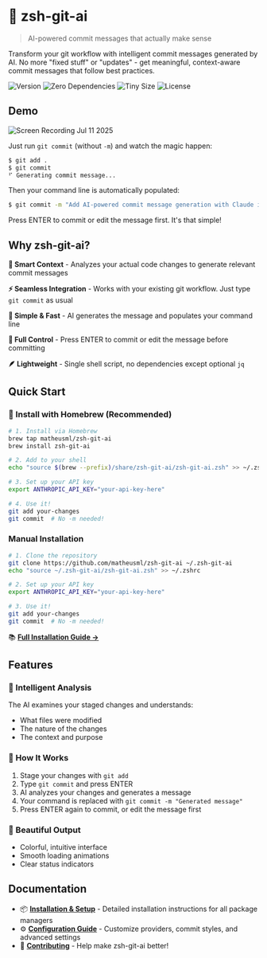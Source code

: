 # 🤖 zsh-git-ai

> AI-powered commit messages that actually make sense

Transform your git workflow with intelligent commit messages generated by AI. No more "fixed stuff" or "updates" - get meaningful, context-aware commit messages that follow best practices.

<img src="https://img.shields.io/github/v/release/matheusml/zsh-git-ai?label=version&color=yellow" alt="Version"> <img src="https://img.shields.io/badge/dependencies-zero-brightgreen" alt="Zero Dependencies"> <img src="https://img.shields.io/badge/size-<5KB-blue" alt="Tiny Size"> <img src="https://img.shields.io/github/license/matheusml/zsh-git-ai?color=lightgrey" alt="License">

## Demo

![Screen Recording Jul 11 2025](https://github.com/user-attachments/assets/1a6a40b5-b376-4144-b48d-0cce04538359)

Just run `git commit` (without `-m`) and watch the magic happen:

```bash
$ git add .
$ git commit
⠋ Generating commit message...
```

Then your command line is automatically populated:

```bash
$ git commit -m "Add AI-powered commit message generation with Claude integration"
```

Press ENTER to commit or edit the message first. It's that simple!

## Why zsh-git-ai?

**🧠 Smart Context** - Analyzes your actual code changes to generate relevant commit messages

**⚡ Seamless Integration** - Works with your existing git workflow. Just type `git commit` as usual

**🎨 Simple & Fast** - AI generates the message and populates your command line

**🔧 Full Control** - Press ENTER to commit or edit the message before committing

**🪶 Lightweight** - Single shell script, no dependencies except optional `jq`

## Quick Start

### 🍺 Install with Homebrew (Recommended)

```bash
# 1. Install via Homebrew
brew tap matheusml/zsh-git-ai
brew install zsh-git-ai

# 2. Add to your shell
echo "source $(brew --prefix)/share/zsh-git-ai/zsh-git-ai.zsh" >> ~/.zshrc

# 3. Set up your API key
export ANTHROPIC_API_KEY="your-api-key-here"

# 4. Use it!
git add your-changes
git commit  # No -m needed!
```

### Manual Installation

```bash
# 1. Clone the repository
git clone https://github.com/matheusml/zsh-git-ai ~/.zsh-git-ai
echo "source ~/.zsh-git-ai/zsh-git-ai.zsh" >> ~/.zshrc

# 2. Set up your API key
export ANTHROPIC_API_KEY="your-api-key-here"

# 3. Use it!
git add your-changes
git commit  # No -m needed!
```

📚 **[Full Installation Guide →](INSTALL.md)**


## Features

### 🎯 Intelligent Analysis
The AI examines your staged changes and understands:
- What files were modified
- The nature of the changes
- The context and purpose

### 🚀 How It Works
1. Stage your changes with `git add`
2. Type `git commit` and press ENTER
3. AI analyzes your changes and generates a message
4. Your command is replaced with `git commit -m "Generated message"`
5. Press ENTER again to commit, or edit the message first

### 🎨 Beautiful Output
- Colorful, intuitive interface
- Smooth loading animations
- Clear status indicators

## Documentation

- 📦 **[Installation & Setup](INSTALL.md)** - Detailed installation instructions for all package managers
- ⚙️ **[Configuration Guide](CONFIGURATION.md)** - Customize providers, commit styles, and advanced settings
- 🤝 **[Contributing](CONTRIBUTING.md)** - Help make zsh-git-ai better!
